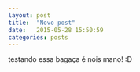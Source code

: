```yaml
---
layout: post
title:  "Novo post"
date:   2015-05-28 15:50:59
categories: posts
---
```

testando essa bagaça é nois mano! 
:D